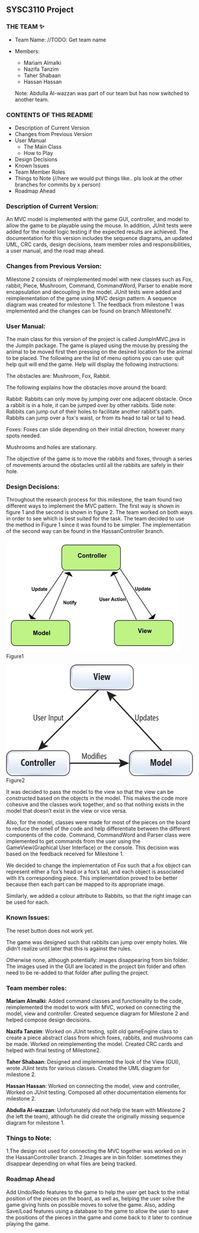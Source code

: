## SYSC3110 Project

### THE TEAM :sparkles:
* Team Name: //TODO: Get team name
* Members:
  * Mariam Almalki
  * Nazifa Tanzim
  * Taher Shabaan
  * Hassan Hassan
  
  Note: Abdulla Al-wazzan was part of our team but has now switched to another team.
  
### CONTENTS OF THIS README
* Description of Current Version
* Changes from Previous Version
* User Manual
  * The Main Class
  * How to Play
* Design Decisions
* Known Issues
* Team Member Roles
* Things to Note (//here we would put things like.. pls look at the other branches for commits by x person)
* Roadmap Ahead


### Description of Current Version:
An MVC model is implemented with the game GUI, controller, and model to allow the game to be playable using the mouse. In addition, JUnit tests were added for the model logic testing if the expected results are achieved.
The documentation for this version includes the sequence diagrams, an updated UML, CRC cards, design decisions, team member roles and responsibilities, a user manual, and the road map ahead. 

### Changes from Previous Version:
Milestone 2 consists of reimplemented model with new classes such as Fox, rabbit, Piece, Mushroom, Command, CommandWord, Parser to enable more encapsulation and decoupling in the model. JUnit tests were added and reimplementation of the game using MVC design pattern. A sequence diagram was created for milestone 1. The feedback from milestone 1 was implemented and the changes can be found on branch Milestone1V.

### User Manual:
The main class for this version of the project is called JumpInMVC.java in the JumpIn package. The game is played using the mouse by pressing the animal to be moved first then pressing on the desired location for the animal to be placed.
The following are the list of menu options you can use: quit help
	quit will end the game.
	Help will display the following instructions:
		
The obstacles are: Mushroom, Fox, Rabbit.

The following explains how the obstacles move around the board:

Rabbit:	Rabbits can only move by jumping over one adjacent obstacle. Once a rabbit is in a hole, it can be jumped over 	by other rabbits. 
Side note: Rabbits can jump out of their holes to facilitate another rabbit's path. Rabbits can jump over a fox's waist, or from its head to tail or tail to head. 

Foxes: Foxes can slide depending on their initial direction, however many spots needed.

Mushrooms and holes are stationary. 

The objective of the game is to move the rabbits and foxes, through a series of movements
around the obstacles until all the rabbits are safely in their hole.

### Design Decisions:
Throughout the research process for this milestone, the team found two different ways to implement the MVC pattern. The first way is shown in figure 1 and the second is shown in figure 2. The team worked on both ways in order to see which is best suited for the task. The team decided to use the method in Figure 1 since it was found to be simpler. The implementation of the second way can be found in the HassanController branch. 

![Figure 1](Documentation/FIGURE1.jpeg)
Figure1

![Figure 2](Documentation/FIGURE2.jpeg)
Figure2

It was decided to pass the model to the view so that the view can be constructed based on the objects in the model. This makes the code more cohesive and the classes work together, and so that nothing exists in the model that doesn’t exist in the view or vice versa.  

Also, for the model, classes were made for most of the pieces on the board to reduce the smell of the code and help differentiate between the different components of the code. Command, CommandWord and Parser class were implemented to get commands from the user using the GameView(Graphical User Interface) or the console. This decision was based on the feedback received for Milestone 1.

We decided to change the implementation of Fox such that a fox object can represent either a fox’s head or a fox’s tail, and each object is associated with it’s corresponding piece. This implementation proved to be better because then each part can be mapped to its appropriate image.

Similarly, we added a colour attribute to Rabbits, so that the right image can be used for each. 

### Known Issues:
The reset button does not work yet. 

The game was designed such that rabbits can jump over empty holes. We didn't realize until later that this is against the rules.

Otherwise none, although potentially: images disappearing from bin folder. The images used in the GUI are located in the project bin folder and often need to be re-added to that folder after pulling the project. 


### Team member roles:
**Mariam Almalki**: Added command classes and functionality to the code, reimplemented the model to work with MVC, worked on connecting the model, view and controller. Created sequence diagram for Milestone 2 and helped compose design decisions.

**Nazifa Tanzim**: Worked on JUnit testing, split old gameEngine class to create a piece abstract class from which foxes, rabbits, and mushrooms can be made. Worked on reimplementing the model. Created CRC cards and helped with final testing of Milestone2.

**Taher Shabaan**: Designed and implemented the look of the View (GUI), wrote JUint tests for various classes. Created the UML diagram for milestone 2. 

**Hassan Hassan**: Worked on connecting the model, view and controller, Worked on JUnit testing. Composed all other documentation elements for milestone 2. 

**Abdulla Al-wazzan**: Unfortunately did not help the team with Milestone 2 (he left the team), although he did create the originally missing sequence diagram for milestone 1. 

### Things to Note:
1.The design not used for connecting the MVC together was worked on in the HassanController branch.
2.Images are in bin folder. sometimes they disappear depending on what files are being tracked. 

### Roadmap Ahead
Add Undo/Redo features to the game to help the user get back to the initial position of the pieces on the board, as well as, helping the user solve the game giving hints on possible moves to solve the game. Also, adding Save/Load features using a database to the game to allow the user to save the positions of the pieces in the game and come back to it later to continue playing the game.